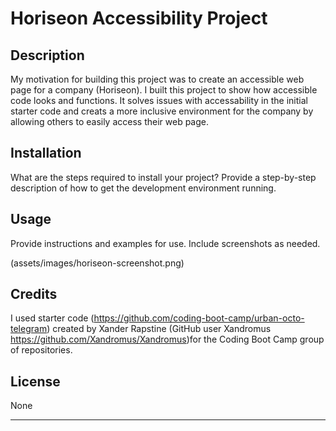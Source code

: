 # Horiseon Accessibility Project

## Description

My motivation for building this project was to create an accessible web page for a company (Horiseon). I built this project to show how accessible code looks and functions. It solves issues with accessability in the initial starter code and creats a more inclusive environment for the company by allowing others to easily access their web page.

## Installation

What are the steps required to install your project? Provide a step-by-step description of how to get the development environment running.

## Usage

Provide instructions and examples for use. Include screenshots as needed.

(assets/images/horiseon-screenshot.png)

## Credits

I used starter code (https://github.com/coding-boot-camp/urban-octo-telegram) created by Xander Rapstine (GitHub user Xandromus https://github.com/Xandromus/Xandromus)for the Coding Boot Camp group of repositories.

## License

None

---
